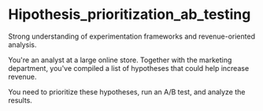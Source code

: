 # Hipothesis_prioritization_ab_testing
Strong understanding of experimentation frameworks and revenue-oriented analysis.

You're an analyst at a large online store. Together with the marketing department, you've compiled a list of hypotheses that could help increase revenue.

You need to prioritize these hypotheses, run an A/B test, and analyze the results.
